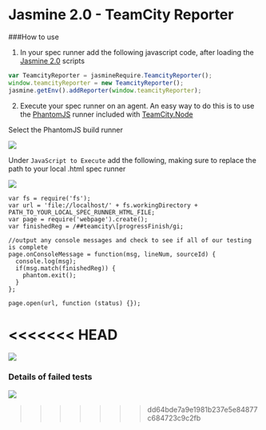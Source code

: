 Jasmine 2.0 - TeamCity Reporter
=======================


###How to use

1) In your spec runner add the following javascript code, after loading the [Jasmine 2.0](http://jasmine.github.io/2.0/introduction.html) scripts

```Javascript
var TeamcityReporter = jasmineRequire.TeamcityReporter();
window.teamcityReporter = new TeamcityReporter();
jasmine.getEnv().addReporter(window.teamcityReporter);
```

2) Execute your spec runner on an agent. An easy way to do this is to use the [PhantomJS](http://phantomjs.org) runner included with [TeamCity.Node](http://jasmine.github.io/2.0/introduction.html)

Select the PhantomJS build runner

![](https://raw.githubusercontent.com/scottiemc7/Jasmine2.0TeamCityReporter/master/images/BuildRunner.png)

Under `JavaScript to Execute` add the following, making sure to replace the path to your local .html spec runner

![](https://raw.githubusercontent.com/scottiemc7/Jasmine2.0TeamCityReporter/master/images/ScriptSource.png)

    var fs = require('fs');
    var url = 'file://localhost/' + fs.workingDirectory + PATH_TO_YOUR_LOCAL_SPEC_RUNNER_HTML_FILE;
    var page = require('webpage').create();
    var finishedReg = /##teamcity\[progressFinish/gi;
    
    //output any console messages and check to see if all of our testing is complete
    page.onConsoleMessage = function(msg, lineNum, sourceId) {
      console.log(msg);
      if(msg.match(finishedReg)) {
        phantom.exit();
      }
    };
    
    page.open(url, function (status) {});


<<<<<<< HEAD
=======
![](https://raw.githubusercontent.com/scottiemc7/Jasmine2.0TeamCityReporter/master/images/Tests.PNG)


### Details of failed tests

![](https://raw.githubusercontent.com/scottiemc7/Jasmine2.0TeamCityReporter/master/images/Details.PNG)
>>>>>>> dd64bde7a9e1981b237e5e84877c684723c9c2fb
